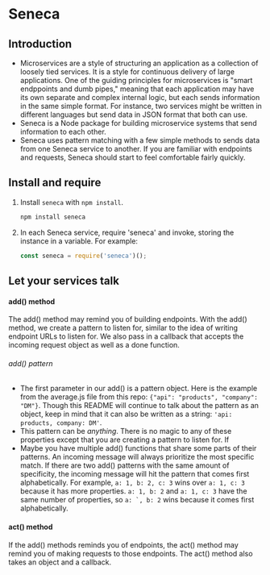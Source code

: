 # Seneca

## Introduction
- Microservices are a style of structuring an application as a collection of loosely tied services. It is a style for continuous delivery of large applications. One of the guiding principles for microservices is "smart endppoints and dumb pipes," meaning that each application may have its own separate and complex internal logic, but each sends information in the same simple format. For instance, two services might be written in different languages but send data in JSON format that both can use.
- Seneca is a Node package for building microservice systems that send information to each other. 
- Seneca uses pattern matching with a few simple methods to sends data from one Seneca service to another. If you are familiar with endpoints and requests, Seneca should start to feel comfortable fairly quickly.

## Install and require
1. Install ```seneca``` with ```npm install```.
    ```sh
    npm install seneca
    ```
1. In each Seneca service, require 'seneca' and invoke, storing the instance in a variable. For example:
    ```js
    const seneca = require('seneca')();
    ```

## Let your services talk

#### add() method
The add() method may remind you of building endpoints. With the add() method, we create a pattern to listen for, similar to the idea of writing endpoint URLs to listen for. We also pass in a callback that accepts the incoming request object as well as a done function.

###### add() pattern 

- The first parameter in our add() is a pattern object. Here is the example from the average.js file from this repo: ```{"api": "products", "company": "DM"}```. Though this README will continue to talk about the pattern as an object, keep in mind that it can also be written as a string: ```'api: products, company: DM'```.
- This pattern can be _anything_. There is no magic to any of these properties except that you are creating a pattern to listen for. If
- Maybe you have multiple add() functions that share some parts of their patterns. An incoming message will always prioritize the most specific match. If there are two add() patterns with the same amount of specificity, the incoming message will hit the pattern that comes first alphabetically. For example, ```a: 1, b: 2, c: 3``` wins over ```a: 1, c: 3``` because it has more properties. ```a: 1, b: 2``` and ```a: 1, c: 3``` have the same number of properties, so ```a: `, b: 2``` wins because it comes first alphabetically.

#### act() method
If the add() methods reminds you of endpoints, the act() method may remind you of making requests to those endpoints. The act() method also takes an object and a callback.